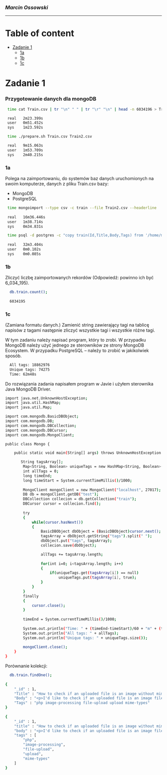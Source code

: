 ### *Marcin Ossowski*

----

# Table of content
- [Zadanie 1](#zad1)
    - [1a](#1a)
    - [1b](#1b)
    - [1c](#1c)
  

# Zadanie 1

### Przygotowanie danych dla mongoDB

```bash 
 time cat Train.csv | tr "\n" " " | tr "\r" "\n" | head -n 6034196 > Train2.csv

 real   2m23.399s
 user   0m51.452s
 sys    1m23.592s
```
```bash 
 time ./prepare.sh Train.csv Train2.csv

 real   9m15.063s
 user   1m53.709s
 sys    2m40.215s
```

### 1a
Polega na zaimportowaniu, do systemów baz danych uruchomionych na swoim komputerze, danych z pliku Train.csv bazy:

  *  MongoDB
  *  PostgreSQL


```bash
 time mongoimport --type csv -c train --file Train2.csv --headerline
 
 real   16m36.446s
 user   1m38.714s
 sys    0m34.831s
```

```bash
 time psql -d postgres -c "copy train(Id,Title,Body,Tags) from '/home/marcin/Downloads/Train.csv' with delimiter ',' csv header;"
 
 real   32m3.404s
 user   0m0.102s
 sys    0m0.085s
```
 
### 1b
Zliczyć liczbę zaimportowanych rekordów (Odpowiedź: powinno ich być 6_034_195).

```bash
  db.train.count();
  
  6034195
```

### 1c
(Zamiana formatu danych.) Zamienić string zawierający tagi na tablicę napisów z tagami następnie zliczyć wszystkie tagi i wszystkie różne tagi.

W tym zadaniu należy napisać program, który to zrobi. W przypadku MongoDB należy użyć jednego ze sterowników ze  strony MongoDB Ecosystem. W przypadku PostgreSQL – należy to zrobić w jakikolwiek sposób.

```bash
  All tags: 18862976
  Unique tags: 74275
  Time: 62m48s
```

Do rozwiązania zadania napisałem program w Javie i użyłem sterownika Java MongoDB Driver.

```bash
import java.net.UnknownHostException;
import java.util.HashMap;
import java.util.Map;

import com.mongodb.BasicDBObject;
import com.mongodb.DB;
import com.mongodb.DBCollection;
import com.mongodb.DBCursor;
import com.mongodb.MongoClient;

public class Mongo {

	public static void main(String[] args) throws UnknownHostException {

       String tagsArray[];
        Map<String, Boolean> uniqueTags = new HashMap<String, Boolean>();
        int allTags = 0;
        long timeEnd;
        long timeStart = System.currentTimeMillis()/1000;
        
        MongoClient mongoClient = new MongoClient("localhost", 27017);
        DB db = mongoClient.getDB("test");     
        DBCollection collecion = db.getCollection("train");
        DBCursor cursor = collecion.find();
        
        try 
        {
            while(cursor.hasNext()) 
            {
                BasicDBObject dbObject = (BasicDBObject)cursor.next();
                tagsArray = dbObject.getString("tags").split(" ");
                dbObject.put("tags", tagsArray);
                collecion.save(dbObject);

                allTags += tagsArray.length;
                
                for(int i=0; i<tagsArray.length; i++) 
                {
                    if(uniqueTags.get(tagsArray[i]) == null)
                        uniqueTags.put(tagsArray[i], true);
                }
            }          
        } 
        finally 
        {
            cursor.close();
        }
        
        timeEnd = System.currentTimeMillis()/1000;
        
        System.out.println("Time: " + (timeEnd-timeStart)/60 + "m" + (timeEnd-timeStart)%60 + "s");
        System.out.println("All tags: " + allTags);
        System.out.println("Unique tags: " + uniqueTags.size());
        
        mongoClient.close();
    }
}
```

Porównanie kolekcji:

```bash
  db.train.findOne();
  
{
    "_id" : 1,
    "Title" : "How to check if an uploaded file is an image without mime type?",
    "Body" : "<p>I'd like to check if an uploaded file is an image file (e.g png, jpg, jpeg, gif, bmp) or another file. The problem is that I'm using Uploadify to upload the files, which changes the mime type and gives a 'text/octal' or something as the mime type, no matter which file type you upload.</p>  <p>Is there a way to check if the uploaded file is an image apart from checking the file extension using PHP?</p> ",
    "Tags" : "php image-processing file-upload upload mime-types"
}
  
{
	"_id" : 1,
	"title" : "How to check if an uploaded file is an image without mime type?",
	"body" : "<p>I'd like to check if an uploaded file is an image file (e.g png, jpg, jpeg, gif, bmp) or another file. The problem is that I'm using Uploadify to upload the files, which changes the mime type and gives a 'text/octal' or something as the mime type, no matter which file type you upload.</p>  <p>Is there a way to check if the uploaded file is an image apart from checking the file extension using PHP?</p> ",
	"tags" : [
		"php",
		"image-processing",
		"file-upload",
		"upload",
		"mime-types"
	]
}
```

  
